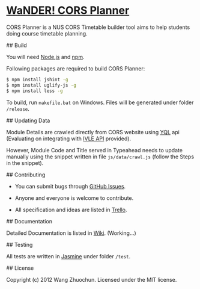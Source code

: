 # [WaNDER! CORS Planner](http://zhuochun.github.com/cors-planner/)

CORS Planner is a NUS CORS Timetable builder tool aims to help students doing course timetable planning.

<a name="build" />
## Build

You will need [Node.js](http://nodejs.org) and [npm](http://npmjs.org).

Following packages are required to build CORS Planner:

```bash
$ npm install jshint -g
$ npm install uglify-js -g
$ npm install less -g
```

To build, run `makefile.bat` on Windows. Files will be generated under folder `/release`.

<a name="data" />
## Updating Data

Module Details are crawled directly from CORS website using [YQL](http://developer.yahoo.com/yql/) api (Evaluating on integrating with [IVLE API](http://wiki.nus.edu.sg/display/ivlelapi/Module) provided).

However, Module Code and Title served in Typeahead needs to update manually using the snippet written in file `js/data/crawl.js` (follow the Steps in the snippet).

<a name="more" />
## Contributing

* You can submit bugs through [GitHub Issues](https://github.com/zhuochun/cors-planner/issues).

* Anyone and everyone is welcome to contribute.

* All specification and ideas are listed in [Trello](https://trello.com/board/cors-planner/).

<a name="doc" />
## Documentation

Detailed Documentation is listed in [Wiki](https://github.com/zhuochun/cors-planner/wiki). (Working...)

<a name="test" />
## Testing

All tests are written in [Jasmine](http://pivotal.github.com/jasmine/) under folder `/test`.

<a name="license" />
## License

Copyright (c) 2012 Wang Zhuochun. Licensed under the MIT license.
